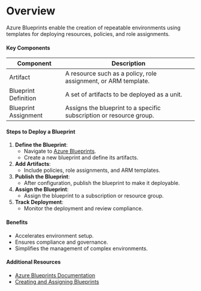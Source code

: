 # **Overview**
Azure Blueprints enable the creation of repeatable environments using templates for deploying resources, policies, and role assignments.

#### **Key Components**
| **Component**              | **Description**                                                      |
|----------------------------|----------------------------------------------------------------------|
| Artifact                   | A resource such as a policy, role assignment, or ARM template.      |
| Blueprint Definition       | A set of artifacts to be deployed as a unit.                        |
| Blueprint Assignment       | Assigns the blueprint to a specific subscription or resource group. |

#### **Steps to Deploy a Blueprint**
1. **Define the Blueprint**:
   - Navigate to [Azure Blueprints](https://portal.azure.com).
   - Create a new blueprint and define its artifacts.
2. **Add Artifacts**:
   - Include policies, role assignments, and ARM templates.
3. **Publish the Blueprint**:
   - After configuration, publish the blueprint to make it deployable.
4. **Assign the Blueprint**:
   - Assign the blueprint to a subscription or resource group.
5. **Track Deployment**:
   - Monitor the deployment and review compliance.

#### **Benefits**
- Accelerates environment setup.
- Ensures compliance and governance.
- Simplifies the management of complex environments.

#### **Additional Resources**
- [Azure Blueprints Documentation](https://learn.microsoft.com/azure/governance/blueprints/?WT.mc_id=%3Fwt.mc_id%3Dstudentamb_260352)
- [Creating and Assigning Blueprints](https://learn.microsoft.com/azure/governance/blueprints/create-blueprint-portal?WT.mc_id=%3Fwt.mc_id%3Dstudentamb_260352)